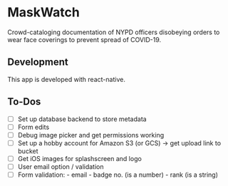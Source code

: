 # MaskWatch

Crowd-cataloging documentation of NYPD officers disobeying orders to wear face coverings to prevent spread of COVID-19.

## Development 

This app is developed with react-native.

## To-Dos
- [ ] Set up database backend to store metadata
- [ ] Form edits
- [ ] Debug image picker and get permissions working
- [ ] Set up a hobby account for Amazon S3 (or GCS) -> get upload link to bucket
- [ ] Get iOS images for splashscreen and logo
- [ ] User email option / validation 
- [ ] Form validation:
      - email
      - badge no. (is a number)
      - rank (is a string)
